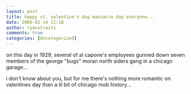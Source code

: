 ```yaml
---
layout: post
title: happy st. valentine's day massacre day everyone...
date: 2005-02-14 11:10
author: ryanstraits
comments: true
categories: [Uncategorized]
---
```

on this day in 1929, several of al capone's employees gunned down seven members of the george "bugs" moran north siders gang in a chicago garage...

i don't know about you, but for me there's nothing more romantic on valentines day than a lil bit of chicago mob history...
